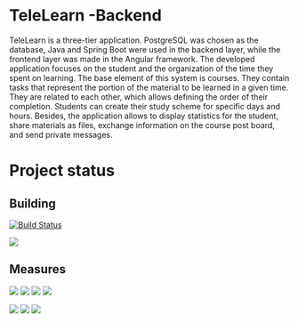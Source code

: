 # TeleLearn -Backend
TeleLearn is a three-tier application. PostgreSQL was chosen as the database, Java and Spring Boot were used in the backend layer, while the frontend layer was made in the Angular framework. The developed application focuses on the student and the organization of the time they spent on learning. The base element of this system is courses. They contain tasks that represent the portion of the material to be learned in a given time. They are related to each other, which allows defining the order of their completion. Students can create their study scheme for specific days and hours. Besides, the application allows to display statistics for the student, share materials as files, exchange information on the course post board, and send private messages.
# Project status
## Building
[![Build Status](https://dev.azure.com/dawidszymkiewicz/dawid_szymkiewicz/_apis/build/status/Haseoo.TeleLearn-Backend?branchName=master)](https://dev.azure.com/dawidszymkiewicz/dawid_szymkiewicz/_build/latest?definitionId=16&branchName=master)

[<img src="https://dawidhomeserver.ddns.net/sonar/api/project_badges/quality_gate?project=tele-learn-backend">](https://dawidhomeserver.ddns.net/sonar/dashboard?id=tele-learn-backend) 

## Measures
[<img src="https://dawidhomeserver.ddns.net/sonar/api/project_badges/measure?metric=sqale_rating&project=tele-learn-backend">](https://dawidhomeserver.ddns.net/sonar/component_measures?id=tele-learn-backend&metric=sqale_rating) [<img src="https://dawidhomeserver.ddns.net/sonar/api/project_badges/measure?metric=reliability_rating&project=tele-learn-backend">](https://dawidhomeserver.ddns.net/sonar/component_measures?id=tele-learn-backend&metric=reliability_rating)  [<img src="https://dawidhomeserver.ddns.net/sonar/api/project_badges/measure?metric=sqale_index&project=tele-learn-backend">](https://dawidhomeserver.ddns.net/sonar/component_measures?id=tele-learn-backend&metric=sqale_index) [<img src="https://dawidhomeserver.ddns.net/sonar/api/project_badges/measure?metric=ncloc&project=tele-learn-backend">](https://dawidhomeserver.ddns.net/sonar/component_measures?id=tele-learn-backend&metric=ncloc)

[<img src="https://dawidhomeserver.ddns.net/sonar/api/project_badges/measure?metric=coverage&project=tele-learn-backend">](https://dawidhomeserver.ddns.net/sonar/component_measures?id=tele-learn-backend&metric=coverage) [<img src="https://dawidhomeserver.ddns.net/sonar/api/project_badges/measure?metric=code_smells&project=tele-learn-backend">](https://dawidhomeserver.ddns.net/sonar/component_measures?id=tele-learn-backend&metric=code_smells) [<img src="https://dawidhomeserver.ddns.net/sonar/api/project_badges/measure?metric=bugs&project=tele-learn-backend">](https://dawidhomeserver.ddns.net/sonar/component_measures?id=tele-learn-backend&metric=bugs)
